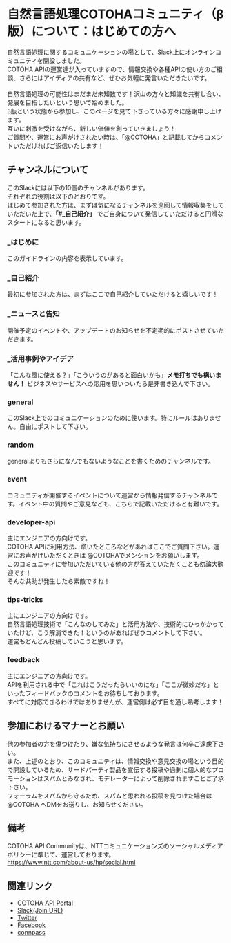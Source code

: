 # 自然言語処理COTOHAコミュニティ（β版）について：はじめての方へ
自然言語処理に関するコミュニケーションの場として、Slack上にオンラインコミュニティを開設しました。<br>
COTOHA APIの運営達が入っていますので、情報交換や各種APIの使い方のご相談、さらにはアイディアの共有など、ぜひお気軽に発言いただきたいです。<br>
<br>
自然言語処理の可能性はまだまだ未知数です！沢山の方々と知識を共有し合い、発展を目指したいという思いで始めました。<br>
β版という状態から参加し、このページを見て下さっている方々に感謝申し上げます。<br>
互いに刺激を受けながら、新しい価値を創っていきましょう！<br>
ご質問や、運営にお声がけされたい時は、「@COTOHA」と記載してからコメントいただければご返信いたします！

## チャンネルについて
このSlackには以下の10個のチャンネルがあります。<br>
それぞれの役割は以下のとおりです。<br>
はじめて参加された方は、まずは気になるチャンネルを巡回して情報収集をしていただいた上で、**「#_自己紹介」** でご自身について発信していただけると円滑なスタートになると思います。

### _はじめに
このガイドラインの内容を表示しています。

### _自己紹介
最初に参加された方は、まずはここで自己紹介していただけると嬉しいです！

### _ニュースと告知
開催予定のイベントや、アップデートのお知らせを不定期的にポストさせていただきます。

### _活用事例やアイデア
「こんな風に使える？」「こういうのがあると面白いかも」**メモ打ちでも構いません！** ビジネスやサービスへの応用を思いついたら是非書き込んで下さい。

### general
このSlack上でのコミュニケーションのために使います。特にルールはありません。自由にポストして下さい。

### random
generalよりもさらになんでもないようなことを書くためのチャンネルです。

### event
コミュニティが開催するイベントについて運営から情報発信するチャンネルです。イベント中の質問やご意見なども、こちらで記載いただけると有難いです。

### developer-api
主にエンジニアの方向けです。<br>
COTOHA APIに利用方法、躓いたところなどがあればここでご質問下さい。運営にお声がけいただくときは @COTOHAでメンションをお願いします。<br>
このコミュニティに参加いただいている他の方が答えていただくことも勿論大歓迎です！<br>
そんな共助が発生したら素敵ですね！

### tips-tricks
主にエンジニアの方向けです。<br>
自然言語処理技術で「こんなのしてみた」と活用方法や、技術的にひっかかっていたけど、こう解消できた！というのがあればぜひコメントして下さい。<br>
運営もどんどん投稿していこうと思います。

### feedback
主にエンジニアの方向けです。<br>
APIを利用される中で「これはこうだったらいいのにな」「ここが微妙だな」といったフィードバックのコメントをお待ちしております。<br>
すべてに対応できるわけではありませんが、運営側は必ず目を通し熟考します！

## 参加におけるマナーとお願い
他の参加者の方を傷つけたり、嫌な気持ちにさせるような発言は何卒ご遠慮下さい。<br>
また、上述のとおり、このコミュニティは、情報交換や意見交換の場という目的で開設しているため、サードパーティ製品を宣伝する投稿や過剰に個人的なプロモーションはスパムとみなされ、モデレーターによって削除されますことご了承下さい。<br>
フォーラムをスパムから守るため、スパムと思われる投稿を見つけた場合は @COTOHA へDMをお送りし、お知らせください。

## 備考
COTOHA API Communityは、NTTコミュニケーションズのソーシャルメディアポリシーに準じて、運営しております。<br>
https://www.ntt.com/about-us/hp/social.html 

## 関連リンク
* [COTOHA API Portal](https://api.ce-cotoha.com/contents/)<br>
* [Slack(Join URL)](https://join.slack.com/t/cotoha-api/shared_invite/enQtNTQ0Nzk4MDI0Mjg4LWUzOTY3MjlkYzQ0ZDNhNDk1NTYzOTNlMzMwNzA0MmZkNDE5NGE5MzUwM2RjMmY5ZGNkNWE0NGE4NmYwNTFiZmI)<br>
* [Twitter](https://twitter.com/cotohaapi/)<br>
* [Facebook](https://www.facebook.com/cotohaapi/)<br>
* [connpass](https://cotohaapi.connpass.com/)<br>
